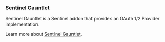 ### Sentinel Gauntlet

Sentinel Gauntlet is a Sentinel addon that provides an OAuth 1/2 Provider implementation.

Learn more about [Sentinel Gauntlet](https://cartalyst.com/manual/sentinel-guantlet).
